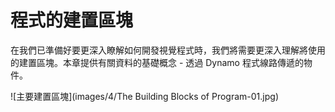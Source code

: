 

# 程式的建置區塊

在我們已準備好要更深入瞭解如何開發視覺程式時，我們將需要更深入理解將使用的建置區塊。本章提供有關資料的基礎概念 - 透過 Dynamo 程式線路傳遞的物件。

![主要建置區塊](images/4/The Building Blocks of Program-01.jpg)

